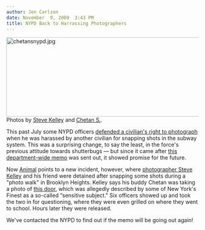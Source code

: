 ```yaml
---
author: Jen Carlson
date: November  9, 2009  3:43 PM
title: NYPD Back to Harrassing Photographers
---
```


<p><span class="mt-enclosure mt-enclosure-image" style="display: inline;"> <img alt="chetansnypd.jpg" src="https://web.archive.org/web/20110623141638im_/http://gothamist.com/attachments/arts_jen/chetansnypd.jpg" width="640" height="208" class="image-none"> </span><br>
<span class="photo_caption">Photos by <a href="https://web.archive.org/web/20110623141638/http://www.flickr.com/photos/yukonblizzard">Steve Kelley</a> and <a href="https://web.archive.org/web/20110623141638/http://www.flickr.com/photos/csarva/4079048581/">Chetan S.</a>.</span></p>

<p>This past July some NYPD officers <a href="https://web.archive.org/web/20110623141638/http://gothamist.com/2009/07/29/nypd_defends_photographers_rights.php">defended a civilian&apos;s right to photograph</a> when he was harassed by another civilian for snapping shots in the subway system. This was a surprising change, to say the least, in the force&apos;s previous attitude towards shutterbugs &#x2014; but since it came after <a href="https://web.archive.org/web/20110623141638/http://gothamist.com/2009/04/13/nypd_get_lesson_in_photography.php">this department-wide memo</a> was sent out, it showed promise for the future.</p>

<p>Now <a href="https://web.archive.org/web/20110623141638/http://animalnewyork.com/2009/11/nypd-harasses-more-law-abiding-photographers/">Animal</a> points to a new incident, however, where <a href="https://web.archive.org/web/20110623141638/http://www.flickr.com/photos/yukonblizzard/4078834543/">photographer Steve Kelley</a> and his friend were detained after snapping some shots during a &quot;photo walk&quot; in Brooklyn Heights. Kelley says his buddy Chetan was taking a photo of <a href="https://web.archive.org/web/20110623141638/http://www.flickr.com/photos/csarva/4079048581/">this door</a>, which was allegedly described by some of New York&apos;s Finest as a so-called &#x201C;sensitive subject.&quot; Six officers showed up and took the two in for questioning, where they were even grilled on where they went to school. Hours later they were released.</p>

<p>We&apos;ve contacted the NYPD to find out if the memo will be going out again!</p>